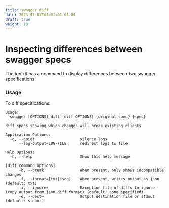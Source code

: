 ```yaml
---
title: swagger diff
date: 2023-01-01T01:01:01-08:00
draft: true
weight: 10
---
```

# Inspecting differences between swagger specs

The toolkit has a command to display differences between two swagger specifications.

### Usage

To diff specifications:

```
Usage:
  swagger [OPTIONS] diff [diff-OPTIONS] {original spec} {spec}

diff specs showing which changes will break existing clients

Application Options:
  -q, --quiet                    silence logs
      --log-output=LOG-FILE      redirect logs to file

Help Options:
  -h, --help                     Show this help message

[diff command options]
      -b, --break                When present, only shows incompatible changes
      -f, --format=[txt|json]    When present, writes output as json (default: txt)
      -i, --ignore=              Exception file of diffs to ignore (copy output from json diff format) (default: none specified)
      -d, --dest=                Output destination file or stdout (default: stdout)
```
